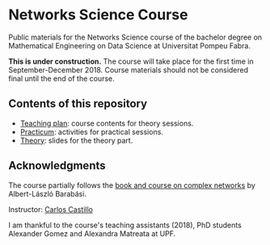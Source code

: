 # Networks Science Course

Public materials for the Networks Science course of the bachelor degree on Mathematical Engineering on Data Science at Universitat Pompeu Fabra.

**This is under construction.** The course will take place for the first time in September-December 2018. Course materials should not be considered final until the end of the course.

## Contents of this repository

* [Teaching plan](teaching-plan.md): course contents for theory sessions.
* [Practicum](practicum/): activities for practical sessions.
* [Theory](theory/): slides for the theory part.

## Acknowledgments

The course partially follows the [book and course on complex networks](https://www.barabasilab.com/course) by Albert-László Barabási.

Instructor: [Carlos Castillo](http://chato.cl/research)

I am thankful to the course's teaching assistants (2018), PhD students Alexander Gomez and Alexandra Matreata at UPF.
